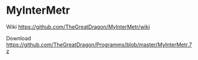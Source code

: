 # MyInterMetr

Wiki https://github.com/TheGreatDragon/MyInterMetr/wiki

Download https://github.com/TheGreatDragon/Programms/blob/master/MyInterMetr.7z
